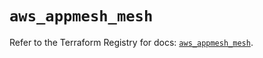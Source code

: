 # `aws_appmesh_mesh`

Refer to the Terraform Registry for docs: [`aws_appmesh_mesh`](https://registry.terraform.io/providers/hashicorp/aws/5.56.1/docs/resources/appmesh_mesh).
